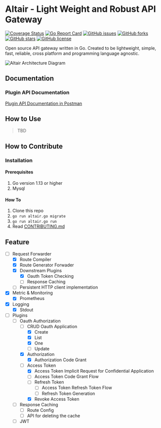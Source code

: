 # Altair - Light Weight and Robust API Gateway

[![Coverage Status](https://coveralls.io/repos/github/codefluence-x/altair/badge.svg?branch=master)](https://coveralls.io/github/codefluence-x/altair?branch=master)
[![Go Report Card](https://goreportcard.com/badge/github.com/codefluence-x/altair)](https://goreportcard.com/report/github.com/codefluence-x/altair)
[![GitHub issues](https://img.shields.io/github/issues/codefluence-x/altair)](https://github.com/codefluence-x/altair/issues)
[![GitHub forks](https://img.shields.io/github/forks/codefluence-x/altair)](https://github.com/codefluence-x/altair/network)
[![GitHub stars](https://img.shields.io/github/stars/codefluence-x/altair)](https://github.com/codefluence-x/altair/stargazers)
[![GitHub license](https://img.shields.io/github/license/codefluence-x/altair)](https://github.com/codefluence-x/altair/blob/master/LICENSE)

Open source API gateway written in Go. Created to be lightweight, simple, fast, reliable, cross platform and programming language agnostic.

![Altair Architecture Diagram](https://user-images.githubusercontent.com/20650401/79699757-a2337d00-82bb-11ea-8103-25e6917545bd.png)

## Documentation

### Plugin API Documentation

[Plugin API Documentation in Postman](https://documenter.getpostman.com/view/3666028/SzmcZJ79?version=latest#b870ae5a-b305-4016-8155-4899af1f26b1)

## How to Use

> TBD

## How to Contribute

### Installation

#### Prerequisites

1. Go version 1.13 or higher
2. Mysql

#### How To

1. Clone this repo
2. `go run altair.go migrate`
3. `go run altair.go run`
4. Read [CONTRIBUTING.md](https://github.com/insomnius/code-geek/blob/master/CONTRIBUTING.md)

## Feature

- [ ] Request Forwarder
  - [x] Route Compiler
  - [x] Route Generator Forwader
  - [x] Downstream Plugins
    - [x] Oauth Token Checking
    - [ ] Response Caching
  - [ ] Persistent HTTP client implementation
- [x] Metric & Monitoring
  - [x] Prometheus
- [x] Logging
  - [x] Stdout
- [ ] Plugins
  - [ ] Oauth Authorization
    - [ ] CRUD Oauth Application
      - [x] Create
      - [x] List
      - [x] One
      - [ ] Update
    - [x] Authorization
      - [x] Authorization Code Grant
    - [ ] Access Token
      - [x] Access Token Implicit Request for Confidential Application
      - [ ] Access Token Code Grant Flow
      - [ ] Refresh Token
        - [ ] Access Token Refresh Token Flow
        - [ ] Refresh Token Generation
      - [x] Revoke Access Token
  - [ ] Response Caching
    - [ ] Route Config
    - [ ] API for deleting the cache
  - [ ] JWT
